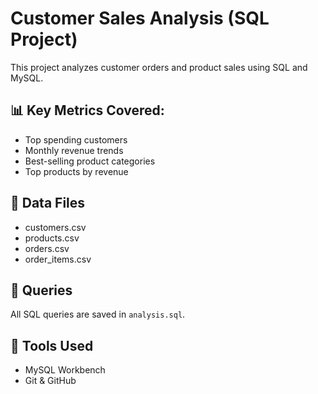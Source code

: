 # Customer Sales Analysis (SQL Project)

This project analyzes customer orders and product sales using SQL and MySQL.

## 📊 Key Metrics Covered:
- Top spending customers
- Monthly revenue trends
- Best-selling product categories
- Top products by revenue

## 📂 Data Files
- customers.csv
- products.csv
- orders.csv
- order_items.csv

## 📄 Queries
All SQL queries are saved in `analysis.sql`.

## 🧰 Tools Used
- MySQL Workbench
- Git & GitHub
